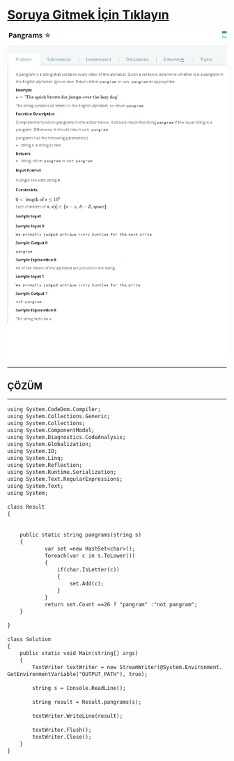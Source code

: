# [Soruya Gitmek İçin Tıklayın](https://www.hackerrank.com/challenges/pangrams/problem?isFullScreen=true)

![Soru Metni1](https://github.com/devrimmehmet/Kodluyoruz-Bootcamp-134/blob/master/HackerRank/1011-pangrams/pangrams.png?raw=true)

---
## ÇÖZÜM
---
    using System.CodeDom.Compiler;
    using System.Collections.Generic;
    using System.Collections;
    using System.ComponentModel;
    using System.Diagnostics.CodeAnalysis;
    using System.Globalization;
    using System.IO;
    using System.Linq;
    using System.Reflection;
    using System.Runtime.Serialization;
    using System.Text.RegularExpressions;
    using System.Text;
    using System;

    class Result
    {


        public static string pangrams(string s)
        {
                var set =new HashSet<char>();
                foreach(var c in s.ToLower())
                {
                    if(char.IsLetter(c))
                    {
                        set.Add(c);
                    }
                }    
                return set.Count ==26 ? "pangram" :"not pangram";
        }

    }

    class Solution
    {
        public static void Main(string[] args)
        {
            TextWriter textWriter = new StreamWriter(@System.Environment.   GetEnvironmentVariable("OUTPUT_PATH"), true);

            string s = Console.ReadLine();

            string result = Result.pangrams(s);

            textWriter.WriteLine(result);

            textWriter.Flush();
            textWriter.Close();
        }
    }
